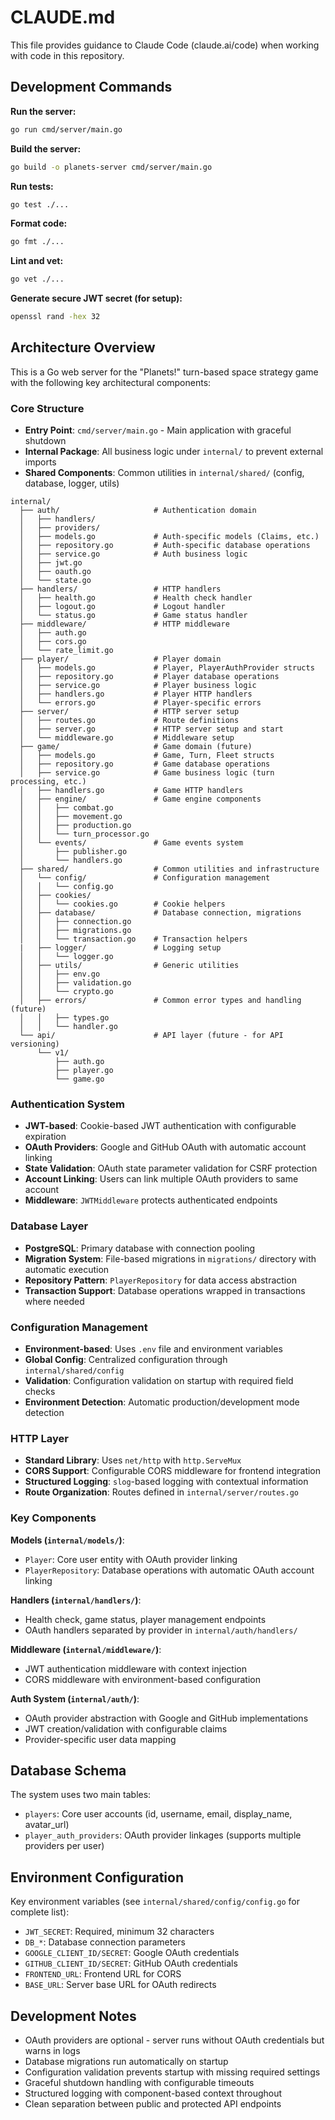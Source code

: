 # CLAUDE.md

This file provides guidance to Claude Code (claude.ai/code) when working with code in this repository.

## Development Commands

**Run the server:**

```bash
go run cmd/server/main.go
```

**Build the server:**

```bash
go build -o planets-server cmd/server/main.go
```

**Run tests:**

```bash
go test ./...
```

**Format code:**

```bash
go fmt ./...
```

**Lint and vet:**

```bash
go vet ./...
```

**Generate secure JWT secret (for setup):**

```bash
openssl rand -hex 32
```

## Architecture Overview

This is a Go web server for the "Planets!" turn-based space strategy game with the following key architectural components:

### Core Structure

- **Entry Point**: `cmd/server/main.go` - Main application with graceful shutdown
- **Internal Package**: All business logic under `internal/` to prevent external imports
- **Shared Components**: Common utilities in `internal/shared/` (config, database, logger, utils)

```text
internal/
  ├── auth/                     # Authentication domain
  │   ├── handlers/
  │   ├── providers/
  │   ├── models.go             # Auth-specific models (Claims, etc.)
  │   ├── repository.go         # Auth-specific database operations
  │   ├── service.go            # Auth business logic
  │   ├── jwt.go
  │   ├── oauth.go
  │   └── state.go
  ├── handlers/                 # HTTP handlers
  │   ├── health.go             # Health check handler
  │   ├── logout.go             # Logout handler
  │   └── status.go             # Game status handler
  ├── middleware/               # HTTP middleware
  │   ├── auth.go
  │   ├── cors.go
  │   └── rate_limit.go
  ├── player/                   # Player domain
  │   ├── models.go             # Player, PlayerAuthProvider structs
  │   ├── repository.go         # Player database operations
  │   ├── service.go            # Player business logic
  │   ├── handlers.go           # Player HTTP handlers
  │   └── errors.go             # Player-specific errors
  ├── server/                   # HTTP server setup
  │   ├── routes.go             # Route definitions
  │   ├── server.go             # HTTP server setup and start
  │   └── middleware.go         # Middleware setup
  ├── game/                     # Game domain (future)
  │   ├── models.go             # Game, Turn, Fleet structs
  │   ├── repository.go         # Game database operations
  │   ├── service.go            # Game business logic (turn processing, etc.)
  │   ├── handlers.go           # Game HTTP handlers
  │   ├── engine/               # Game engine components
  │   │   ├── combat.go
  │   │   ├── movement.go
  │   │   ├── production.go
  │   │   └── turn_processor.go
  │   └── events/               # Game events system
  │       ├── publisher.go
  │       └── handlers.go
  ├── shared/                   # Common utilities and infrastructure
  │   └── config/               # Configuration management
  │   │   └── config.go
  │   ├── cookies/
  │   │   └── cookies.go        # Cookie helpers
  │   ├── database/             # Database connection, migrations
  │   │   ├── connection.go
  │   │   ├── migrations.go
  │   │   └── transaction.go    # Transaction helpers
  |   ├── logger/               # Logging setup
  │   │   └── logger.go
  │   ├── utils/                # Generic utilities
  │   │   ├── env.go
  │   │   ├── validation.go
  │   │   └── crypto.go
  │   ├── errors/               # Common error types and handling (future)
  │   │   ├── types.go
  │   │   └── handler.go
  └── api/                      # API layer (future - for API versioning)
      └── v1/
          ├── auth.go
          ├── player.go
          └── game.go
```

### Authentication System

- **JWT-based**: Cookie-based JWT authentication with configurable expiration
- **OAuth Providers**: Google and GitHub OAuth with automatic account linking
- **State Validation**: OAuth state parameter validation for CSRF protection
- **Account Linking**: Users can link multiple OAuth providers to same account
- **Middleware**: `JWTMiddleware` protects authenticated endpoints

### Database Layer

- **PostgreSQL**: Primary database with connection pooling
- **Migration System**: File-based migrations in `migrations/` directory with automatic execution
- **Repository Pattern**: `PlayerRepository` for data access abstraction
- **Transaction Support**: Database operations wrapped in transactions where needed

### Configuration Management

- **Environment-based**: Uses `.env` file and environment variables
- **Global Config**: Centralized configuration through `internal/shared/config`
- **Validation**: Configuration validation on startup with required field checks
- **Environment Detection**: Automatic production/development mode detection

### HTTP Layer

- **Standard Library**: Uses `net/http` with `http.ServeMux`
- **CORS Support**: Configurable CORS middleware for frontend integration
- **Structured Logging**: `slog`-based logging with contextual information
- **Route Organization**: Routes defined in `internal/server/routes.go`

### Key Components

**Models (`internal/models/`)**:

- `Player`: Core user entity with OAuth provider linking
- `PlayerRepository`: Database operations with automatic OAuth account linking

**Handlers (`internal/handlers/`)**:

- Health check, game status, player management endpoints
- OAuth handlers separated by provider in `internal/auth/handlers/`

**Middleware (`internal/middleware/`)**:

- JWT authentication middleware with context injection
- CORS middleware with environment-based configuration

**Auth System (`internal/auth/`)**:

- OAuth provider abstraction with Google and GitHub implementations
- JWT creation/validation with configurable claims
- Provider-specific user data mapping

## Database Schema

The system uses two main tables:

- `players`: Core user accounts (id, username, email, display_name, avatar_url)
- `player_auth_providers`: OAuth provider linkages (supports multiple providers per user)

## Environment Configuration

Key environment variables (see `internal/shared/config/config.go` for complete list):

- `JWT_SECRET`: Required, minimum 32 characters
- `DB_*`: Database connection parameters
- `GOOGLE_CLIENT_ID/SECRET`: Google OAuth credentials
- `GITHUB_CLIENT_ID/SECRET`: GitHub OAuth credentials
- `FRONTEND_URL`: Frontend URL for CORS
- `BASE_URL`: Server base URL for OAuth redirects

## Development Notes

- OAuth providers are optional - server runs without OAuth credentials but warns in logs
- Database migrations run automatically on startup
- Configuration validation prevents startup with missing required settings
- Graceful shutdown handling with configurable timeouts
- Structured logging with component-based context throughout
- Clean separation between public and protected API endpoints
